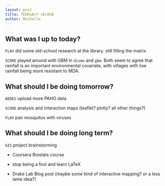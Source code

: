 ```yaml
---
layout: post
title: fEbRuArY sEcOnD
author: Michelle
---
```


## What was I up to today?

`FLAV` did some old-school research at the library. still filling the matrix

`SCORE` played around with GBM in `dismo` and `gbm`.  Both seem to agree that rainfall is an important environmental covariate, with villages with low rainfall being more resistant to MDA.


## What should I be doing tomorrow?

`AEDES` upload more PAHO data 

`SCORE` analysis and interaction maps (leaflet? plotly? all other things?)

`FLAV` pair mosquitos with viruses


## What should I be doing long term?

`GIS` project brainstorming

* Coursera Biostats course

* stop being a fool and learn LaTeX
 
* Drake Lab Blog post (maybe some kind of interactive mapping? or a less lame idea?)



<i class="fa fa-code" style="color:pink"> </i>





